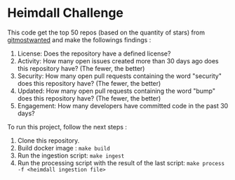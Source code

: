 # Heimdall Challenge

This code get the top 50 repos (based on the quantity of stars) from [gitmostwanted](https://gitmostwanted.com/top/stars/solid) and make the
followings findings :

1. License: Does the repository have a defined license?
2. Activity: How many open issues created more than 30 days ago does this repository have? (The fewer, the better)
3. Security: How many open pull requests containing the word "security" does this repository have? (The fewer, the better)
4. Updated: How many open pull requests containing the word "bump" does this repository have? (The fewer, the better)
5. Engagement: How many developers have committed code in the past 30 days?

To run this project, follow the next steps :

1. Clone this repository.
2. Build docker image : `make build`
3. Run the ingestion script: `make ingest`
4. Run the processing script with the result of the last script: `make process -f <heimdall ingestion file>`
